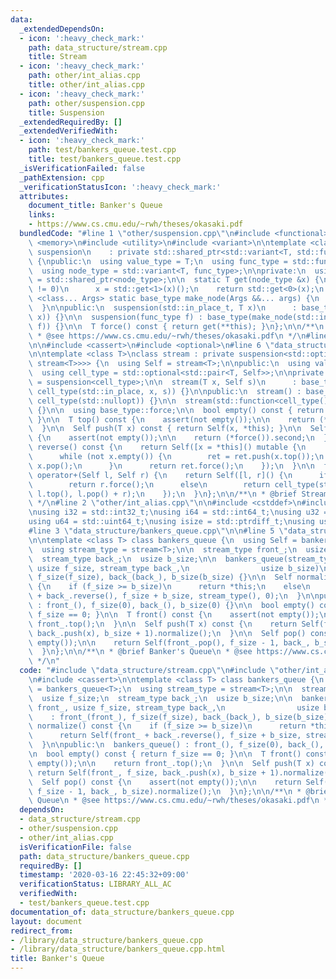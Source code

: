 ```yaml
---
data:
  _extendedDependsOn:
  - icon: ':heavy_check_mark:'
    path: data_structure/stream.cpp
    title: Stream
  - icon: ':heavy_check_mark:'
    path: other/int_alias.cpp
    title: other/int_alias.cpp
  - icon: ':heavy_check_mark:'
    path: other/suspension.cpp
    title: Suspension
  _extendedRequiredBy: []
  _extendedVerifiedWith:
  - icon: ':heavy_check_mark:'
    path: test/bankers_queue.test.cpp
    title: test/bankers_queue.test.cpp
  _isVerificationFailed: false
  _pathExtension: cpp
  _verificationStatusIcon: ':heavy_check_mark:'
  attributes:
    document_title: Banker's Queue
    links:
    - https://www.cs.cmu.edu/~rwh/theses/okasaki.pdf
  bundledCode: "#line 1 \"other/suspension.cpp\"\n#include <functional>\n#include\
    \ <memory>\n#include <utility>\n#include <variant>\n\ntemplate <class T>\nclass\
    \ suspension\n    : private std::shared_ptr<std::variant<T, std::function<T()>>>\
    \ {\npublic:\n  using value_type = T;\n  using func_type = std::function<T()>;\n\
    \  using node_type = std::variant<T, func_type>;\n\nprivate:\n  using base_type\
    \ = std::shared_ptr<node_type>;\n\n  static T get(node_type &x) {\n    if (x.index()\
    \ != 0)\n      x = std::get<1>(x)();\n    return std::get<0>(x);\n  }\n\n  template\
    \ <class... Args> static base_type make_node(Args &&... args) {\n    return std::make_shared<node_type>(std::forward<Args>(args)...);\n\
    \  }\n\npublic:\n  suspension(std::in_place_t, T x)\n      : base_type(make_node(std::in_place_index<0>,\
    \ x)) {}\n\n  suspension(func_type f) : base_type(make_node(std::in_place_index<1>,\
    \ f)) {}\n\n  T force() const { return get(**this); }\n};\n\n/**\n * @brief Suspension\n\
    \ * @see https://www.cs.cmu.edu/~rwh/theses/okasaki.pdf\n */\n#line 2 \"data_structure/stream.cpp\"\
    \n\n#include <cassert>\n#include <optional>\n#line 6 \"data_structure/stream.cpp\"\
    \n\ntemplate <class T>\nclass stream : private suspension<std::optional<std::pair<T,\
    \ stream<T>>>> {\n  using Self = stream<T>;\n\npublic:\n  using value_type = T;\n\
    \  using cell_type = std::optional<std::pair<T, Self>>;\n\nprivate:\n  using base_type\
    \ = suspension<cell_type>;\n\n  stream(T x, Self s)\n      : base_type(std::in_place,\
    \ cell_type(std::in_place, x, s)) {}\n\npublic:\n  stream() : base_type(std::in_place,\
    \ cell_type(std::nullopt)) {}\n\n  stream(std::function<cell_type()> f) : base_type(f)\
    \ {}\n\n  using base_type::force;\n\n  bool empty() const { return not force().has_value();\
    \ }\n\n  T top() const {\n    assert(not empty());\n\n    return (*force()).first;\n\
    \  }\n\n  Self push(T x) const { return Self(x, *this); }\n\n  Self pop() const\
    \ {\n    assert(not empty());\n\n    return (*force()).second;\n  }\n\n  Self\
    \ reverse() const {\n    return Self([x = *this]() mutable {\n      Self ret;\n\
    \      while (not x.empty()) {\n        ret = ret.push(x.top());\n        x =\
    \ x.pop();\n      }\n      return ret.force();\n    });\n  }\n\n  friend Self\
    \ operator+(Self l, Self r) {\n    return Self([l, r]() {\n      if (l.empty())\n\
    \        return r.force();\n      else\n        return cell_type(std::in_place,\
    \ l.top(), l.pop() + r);\n    });\n  }\n};\n\n/**\n * @brief Stream\n * @see https://www.cs.cmu.edu/~rwh/theses/okasaki.pdf\n\
    \ */\n#line 2 \"other/int_alias.cpp\"\n\n#include <cstddef>\n#include <cstdint>\n\
    \nusing i32 = std::int32_t;\nusing i64 = std::int64_t;\nusing u32 = std::uint32_t;\n\
    using u64 = std::uint64_t;\nusing isize = std::ptrdiff_t;\nusing usize = std::size_t;\n\
    #line 3 \"data_structure/bankers_queue.cpp\"\n\n#line 5 \"data_structure/bankers_queue.cpp\"\
    \n\ntemplate <class T> class bankers_queue {\n  using Self = bankers_queue<T>;\n\
    \  using stream_type = stream<T>;\n\n  stream_type front_;\n  usize f_size;\n\
    \  stream_type back_;\n  usize b_size;\n\n  bankers_queue(stream_type front_,\
    \ usize f_size, stream_type back_,\n                usize b_size)\n      : front_(front_),\
    \ f_size(f_size), back_(back_), b_size(b_size) {}\n\n  Self normalize() const\
    \ {\n    if (f_size >= b_size)\n      return *this;\n    else\n      return Self(front_\
    \ + back_.reverse(), f_size + b_size, stream_type(), 0);\n  }\n\npublic:\n  bankers_queue()\
    \ : front_(), f_size(0), back_(), b_size(0) {}\n\n  bool empty() const { return\
    \ f_size == 0; }\n\n  T front() const {\n    assert(not empty());\n\n    return\
    \ front_.top();\n  }\n\n  Self push(T x) const {\n    return Self(front_, f_size,\
    \ back_.push(x), b_size + 1).normalize();\n  }\n\n  Self pop() const {\n    assert(not\
    \ empty());\n\n    return Self(front_.pop(), f_size - 1, back_, b_size).normalize();\n\
    \  }\n};\n\n/**\n * @brief Banker's Queue\n * @see https://www.cs.cmu.edu/~rwh/theses/okasaki.pdf\n\
    \ */\n"
  code: "#include \"data_structure/stream.cpp\"\n#include \"other/int_alias.cpp\"\n\
    \n#include <cassert>\n\ntemplate <class T> class bankers_queue {\n  using Self\
    \ = bankers_queue<T>;\n  using stream_type = stream<T>;\n\n  stream_type front_;\n\
    \  usize f_size;\n  stream_type back_;\n  usize b_size;\n\n  bankers_queue(stream_type\
    \ front_, usize f_size, stream_type back_,\n                usize b_size)\n  \
    \    : front_(front_), f_size(f_size), back_(back_), b_size(b_size) {}\n\n  Self\
    \ normalize() const {\n    if (f_size >= b_size)\n      return *this;\n    else\n\
    \      return Self(front_ + back_.reverse(), f_size + b_size, stream_type(), 0);\n\
    \  }\n\npublic:\n  bankers_queue() : front_(), f_size(0), back_(), b_size(0) {}\n\
    \n  bool empty() const { return f_size == 0; }\n\n  T front() const {\n    assert(not\
    \ empty());\n\n    return front_.top();\n  }\n\n  Self push(T x) const {\n   \
    \ return Self(front_, f_size, back_.push(x), b_size + 1).normalize();\n  }\n\n\
    \  Self pop() const {\n    assert(not empty());\n\n    return Self(front_.pop(),\
    \ f_size - 1, back_, b_size).normalize();\n  }\n};\n\n/**\n * @brief Banker's\
    \ Queue\n * @see https://www.cs.cmu.edu/~rwh/theses/okasaki.pdf\n */\n"
  dependsOn:
  - data_structure/stream.cpp
  - other/suspension.cpp
  - other/int_alias.cpp
  isVerificationFile: false
  path: data_structure/bankers_queue.cpp
  requiredBy: []
  timestamp: '2020-03-16 22:45:32+09:00'
  verificationStatus: LIBRARY_ALL_AC
  verifiedWith:
  - test/bankers_queue.test.cpp
documentation_of: data_structure/bankers_queue.cpp
layout: document
redirect_from:
- /library/data_structure/bankers_queue.cpp
- /library/data_structure/bankers_queue.cpp.html
title: Banker's Queue
---
```

